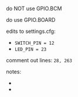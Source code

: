 do NOT use GPIO.BCM

do use GPIO.BOARD

edits to settings.cfg:
    
* `SWITCH_PIN = 12`
* `LED_PIN = 23`

comment out lines: `28, 263`

notes:

* [pull down resistor circuit]: https://www.raspberrypi.org/learning/physical-computing-guide/pull_up_down/    
* [raspi 3 header pinout]: http://www.raspberrypi-spy.co.uk/wp-content/uploads/2012/06/Raspberry-Pi-GPIO-Layout-Model-B-Plus-rotated-2700x900.png
